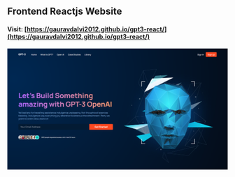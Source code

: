 ## Frontend Reactjs Website
#### Visit: [https://gauravdalvi2012.github.io/gpt3-react/](https://gauravdalvi2012.github.io/gpt3-react/)
![](./readme/image1.png)
